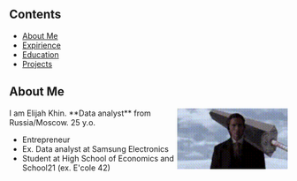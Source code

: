 ## Contents

* [About Me](#about-me)
* [Expirience](#expirience)
* [Education](#education)
* [Projects](#projects)

## About Me
<img align='right' src='https://github.com/ElijahKhin/elijahkhin/blob/main/materials/guts-berserk.gif' width='200'>
I am Elijah Khin. 
**Data analyst** from Russia/Moscow. 25 y.o.

<ul>
<li>Entrepreneur</li>
<li>Ex. Data analyst at Samsung Electronics</li>
<li>Student at High School of Economics and School21 (ex. E'cole 42)</li>
</ul>

<!--
**ElijahKhin/elijahkhin** is a ✨ _special_ ✨ repository because its `README.md` (this file) appears on your GitHub profile.

Here are some ideas to get you started:

- 🔭 I’m currently working on ...
- 🌱 I’m currently learning ...
- 👯 I’m looking to collaborate on ...
- 🤔 I’m looking for help with ...
- 💬 Ask me about ...
- 📫 How to reach me: ...
- 😄 Pronouns: ...
- ⚡ Fun fact: ...
-->
